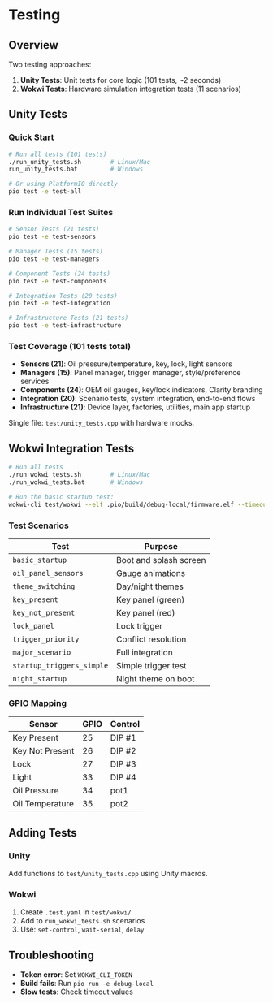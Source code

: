 # Testing

## Overview

Two testing approaches:
1. **Unity Tests**: Unit tests for core logic (101 tests, ~2 seconds)
2. **Wokwi Tests**: Hardware simulation integration tests (11 scenarios)

## Unity Tests

### Quick Start

```bash
# Run all tests (101 tests)
./run_unity_tests.sh        # Linux/Mac
run_unity_tests.bat         # Windows

# Or using PlatformIO directly
pio test -e test-all
```

### Run Individual Test Suites

```bash
# Sensor Tests (21 tests)
pio test -e test-sensors

# Manager Tests (15 tests)  
pio test -e test-managers

# Component Tests (24 tests)
pio test -e test-components

# Integration Tests (20 tests)
pio test -e test-integration

# Infrastructure Tests (21 tests)
pio test -e test-infrastructure
```

### Test Coverage (101 tests total)
- **Sensors (21)**: Oil pressure/temperature, key, lock, light sensors
- **Managers (15)**: Panel manager, trigger manager, style/preference services
- **Components (24)**: OEM oil gauges, key/lock indicators, Clarity branding
- **Integration (20)**: Scenario tests, system integration, end-to-end flows
- **Infrastructure (21)**: Device layer, factories, utilities, main app startup

Single file: `test/unity_tests.cpp` with hardware mocks.

## Wokwi Integration Tests

```bash
# Run all tests
./run_wokwi_tests.sh        # Linux/Mac
./run_wokwi_tests.bat       # Windows

# Run the basic startup test:
wokwi-cli test/wokwi --elf .pio/build/debug-local/firmware.elf --timeout 60000 --scenario basic_startup.test.yaml
```

### Test Scenarios

| Test | Purpose |
|------|---------|
| `basic_startup` | Boot and splash screen |
| `oil_panel_sensors` | Gauge animations |
| `theme_switching` | Day/night themes |
| `key_present` | Key panel (green) |
| `key_not_present` | Key panel (red) |
| `lock_panel` | Lock trigger |
| `trigger_priority` | Conflict resolution |
| `major_scenario` | Full integration |
| `startup_triggers_simple` | Simple trigger test |
| `night_startup` | Night theme on boot |

### GPIO Mapping

| Sensor | GPIO | Control |
|--------|------|---------|
| Key Present | 25 | DIP #1 |
| Key Not Present | 26 | DIP #2 |
| Lock | 27 | DIP #3 |
| Light | 33 | DIP #4 |
| Oil Pressure | 34 | pot1 |
| Oil Temperature | 35 | pot2 |

## Adding Tests

### Unity
Add functions to `test/unity_tests.cpp` using Unity macros.

### Wokwi
1. Create `.test.yaml` in `test/wokwi/`
2. Add to `run_wokwi_tests.sh` scenarios
3. Use: `set-control`, `wait-serial`, `delay`

## Troubleshooting

- **Token error**: Set `WOKWI_CLI_TOKEN`
- **Build fails**: Run `pio run -e debug-local`
- **Slow tests**: Check timeout values